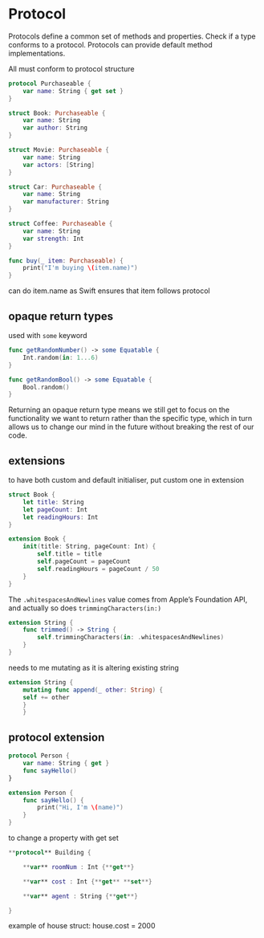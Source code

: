 # Protocol

Protocols define a common set of methods and properties. Check if a type conforms to a protocol. Protocols can provide default method implementations.

All must conform to protocol structure
```swift
protocol Purchaseable {
    var name: String { get set }
}
```
```swift
struct Book: Purchaseable {
    var name: String
    var author: String
}

struct Movie: Purchaseable {
    var name: String
    var actors: [String]
}

struct Car: Purchaseable {
    var name: String
    var manufacturer: String
}

struct Coffee: Purchaseable {
    var name: String
    var strength: Int
}
```
```swift
func buy(_ item: Purchaseable) {
    print("I'm buying \(item.name)")
}
```

can do item.name as Swift ensures that item follows protocol 

## opaque return types
used with `some` keyword
```swift
func getRandomNumber() -> some Equatable {
    Int.random(in: 1...6)
}

func getRandomBool() -> some Equatable {
    Bool.random()
}
```
Returning an opaque return type means we still get to focus on the functionality we want to return rather than the specific type, which in turn allows us to change our mind in the future without breaking the rest of our code.


## extensions

to have both custom and default initialiser, put custom one in extension
```swift
struct Book {
    let title: String
    let pageCount: Int
    let readingHours: Int
}
```
```swift
extension Book {
    init(title: String, pageCount: Int) {
        self.title = title
        self.pageCount = pageCount
        self.readingHours = pageCount / 50
    }
}
```

The `.whitespacesAndNewlines` value comes from Apple’s Foundation API, and actually so does `trimmingCharacters(in:)`

```swift
extension String {
    func trimmed() -> String {
        self.trimmingCharacters(in: .whitespacesAndNewlines)
    }
}
```

needs to me mutating as it is altering existing string
```swift
extension String { 
	mutating func append(_ other: String) { 
	self += other 
	} 
	}
```

## protocol extension

```swift
protocol Person {
    var name: String { get }
    func sayHello()
}
```
```swift
extension Person {
    func sayHello() {
        print("Hi, I'm \(name)")
    }
}
```

to change a property with get set

```swift
**protocol** Building {

    **var** roomNum : Int {**get**}

    **var** cost : Int {**get** **set**}

    **var** agent : String {**get**}

}


```

example of house struct: house.cost = 2000
